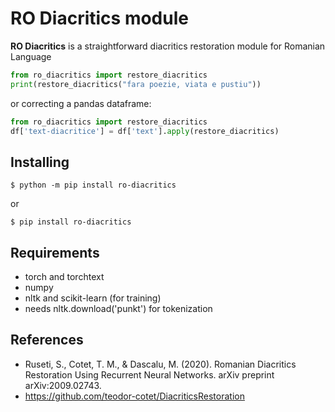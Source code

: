 # RO Diacritics module

**RO Diacritics** is a straightforward diacritics restoration module for Romanian Language

```python
from ro_diacritics import restore_diacritics
print(restore_diacritics("fara poezie, viata e pustiu"))
```

or correcting a pandas dataframe:

```python
from ro_diacritics import restore_diacritics
df['text-diacritice'] = df['text'].apply(restore_diacritics)
```

## Installing

```console
$ python -m pip install ro-diacritics
```
or

```console
$ pip install ro-diacritics
```

## Requirements

 * torch and torchtext
 * numpy
 * nltk and scikit-learn (for training)
 * needs nltk.download('punkt') for tokenization

## References

- Ruseti, S., Cotet, T. M., & Dascalu, M. (2020). Romanian Diacritics Restoration Using Recurrent Neural Networks. arXiv preprint arXiv:2009.02743.
- https://github.com/teodor-cotet/DiacriticsRestoration
